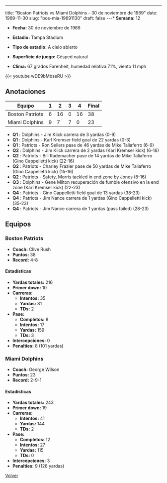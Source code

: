 ---
title: "Boston Patriots vs Miami Dolphins - 30 de noviembre de 1969"
date: 1969-11-30
slug: "bos-mia-19691130"
draft: false
---* **Semana:** 12
* **Fecha:** 30 de noviembre de 1969

* **Estadio:** Tampa Stadium
* **Tipo de estadio:** A cielo abierto
* **Superficie de juego:** Césped natural
* **Clima:** 67 grados Farenheit, humedad relativa 71%, viento 11 mph

{{< youtube wDE9bMbseRU >}}


## Anotaciones
| Equipo | 1 | 2 | 3 | 4 | Final |
|--------|---|---|---|---|-------|
| Boston Patriots  | 6 | 16 | 0 | 16  | 38 |
| Miami Dolphins  | 9 | 7 | 7 | 0  | 23 |
* **Q1** : Dolphins - Jim Kiick carrera de 3 yardas (0-9)
* **Q1** : Dolphins - Karl Kremser field goal de 22 yardas (0-3)
* **Q1** : Patriots - Ron Sellers pase de 46 yardas de Mike Taliaferro (6-9)
* **Q2** : Dolphins - Jim Kiick carrera de 2 yardas (Karl Kremser kick) (6-16)
* **Q2** : Patriots - Bill Rademacher pase de 14 yardas de Mike Taliaferro (Gino Cappelletti kick) (22-16)
* **Q2** : Patriots - Charley Frazier pase de 50 yardas de Mike Taliaferro (Gino Cappelletti kick) (15-16)
* **Q2** : Patriots - Safety, Morris tackled in end zone by Jones (8-16)
* **Q3** : Dolphins - Gene Milton recuperación de fumble ofensivo en la end zone (Karl Kremser kick) (22-23)
* **Q4** : Patriots - Gino Cappelletti field goal de 13 yardas (38-23)
* **Q4** : Patriots - Jim Nance carrera de 1 yardas (Gino Cappelletti kick) (35-23)
* **Q4** : Patriots - Jim Nance carrera de 1 yardas (pass failed) (28-23)


## Equipos


### Boston Patriots
* **Coach:** Clive Rush
* **Puntos:** 38
* **Record:** 4-8
#### Estadísticas
* **Yardas totales:** 216
* **Primer down:** 10
* **Carreras:**
  * **Intentos:** 35
  * **Yardas:** 81
  * **TDs:** 2
* **Pase:**
  * **Completos:** 8
  * **Intentos:** 17
  * **Yardas:** 159
  * **TDs:** 3
* **Intercepciones:** 0
* **Penalties:** 8 (101 yardas)

### Miami Dolphins
* **Coach:** George Wilson
* **Puntos:** 23
* **Record:** 2-9-1
#### Estadísticas
* **Yardas totales:** 243
* **Primer down:** 19
* **Carreras:**
  * **Intentos:** 41
  * **Yardas:** 144
  * **TDs:** 2
* **Pase:**
  * **Completos:** 12
  * **Intentos:** 27
  * **Yardas:** 115
  * **TDs:** 0
* **Intercepciones:** 3
* **Penalties:** 9 (126 yardas)


[Volver](/historia/1969)

